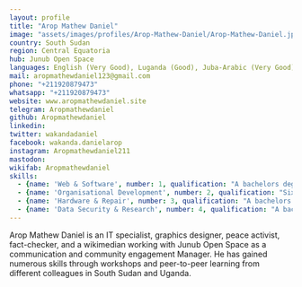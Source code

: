 ```yaml
---
layout: profile
title: "Arop Mathew Daniel"
image: "assets/images/profiles/Arop-Mathew-Daniel/Arop-Mathew-Daniel.jpg"
country: South Sudan
region: Central Equatoria
hub: Junub Open Space
languages: English (Very Good), Luganda (Good), Juba-Arabic (Very Good)
mail: aropmathewdaniel123@gmail.com
phone: "+211920879473"
whatsapp: "+211920879473"
website: www.aropmathewdaniel.site
telegram: Aropmathewdaniel
github: Aropmathewdaniel
linkedin: 
twitter: wakandadaniel
facebook: wakanda.danielarop
instagram: Aropmathewdaniel211
mastodon: 
wikifab: Aropmathewdaniel
skills:
  - {name: 'Web & Software', number: 1, qualification: "A bachelors degree in Information Technology"}
  - {name: 'Organisational Development', number: 2, qualification: "Six month certificate on organisational and operational development"}
  - {name: 'Hardware & Repair', number: 3, qualification: "A bachelors degree in Information Technology"}
  - {name: 'Data Security & Research', number: 4, qualification: "A bachelors degree in Information Technology"}
---
```

Arop Mathew Daniel is an IT specialist, graphics designer, peace activist, fact-checker, and a wikimedian working with Junub Open Space as a communication and community engagement Manager. He has gained numerous skills through workshops and peer-to-peer learning from different colleagues in South Sudan and Uganda.
